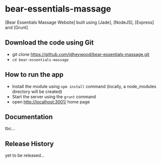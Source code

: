 bear-essentials-massage
=======================

[Bear Essentials Massage Website] built using [Jade], [NodeJS], [Express] and [Grunt]

## Download the code using Git

+ git clone https://github.com/jdheywood/bear-essentials-massage.git
+ `cd bear-essentials-massage`

## How to run the app

+ Install the module using `npm install` command (locally, a node_modules directory will be created)
+ Start the server using the `grunt` command
+ open [http://localhost:3001/](http://localhost:3001/) home page


## Documentation

tbc...


## Release History

yet to be released...

